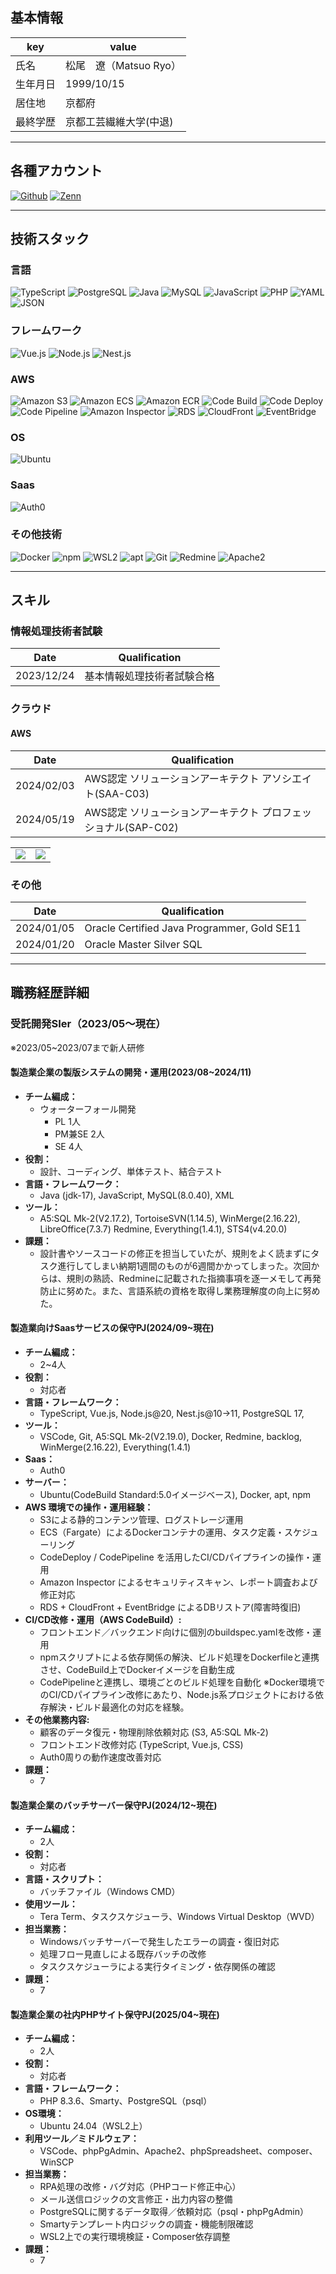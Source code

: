 ## 基本情報

|key|value|
|---|---|
|氏名|松尾　遼（Matsuo Ryo）|
|生年月日|1999/10/15|
|居住地|京都府|
|最終学歴|京都工芸繊維大学(中退)|

---

## 各種アカウント

<p>
<a href="https://github.com/Ry0-Matsuo" target="_blank"><img alt="Github" src="https://img.shields.io/badge/Ry0--Matsuo-%2312100E.svg?&style=flat-square&logo=Github&logoColor=white" /></a>
<a href="https://zenn.dev/ryo_mz" target="_blank"><img alt="Zenn" src="https://img.shields.io/badge/ryo__mz-3EA8FF.svg?&style=flat-square&logo=Zenn&logoColor=white" /></a>
</p>

---

## 技術スタック

### 言語

<p>
  <img alt="TypeScript" src="https://img.shields.io/badge/-TypeScript-%23007ACC.svg?logo=typescript&style=flat-square&logoColor=white">
  <img alt="PostgreSQL" src="https://img.shields.io/badge/-PostgreSQL-%23316192.svg?logo=postgresql&style=flat-square&logoColor=white">
  <img alt="Java" src="https://img.shields.io/badge/-Java-C74735?style=flat-square&logo=openjdk&logoColor=white" />
  <img alt="MySQL" src="https://img.shields.io/badge/-MySQL-E1ECEE.svg?logo=mysql&style=flat-square">
  <img alt="JavaScript" src="https://img.shields.io/badge/-JavaScript-F7DF1E.svg?logo=javascript&style=flat-square&logoColor=black">
  <img alt="PHP" src="https://img.shields.io/badge/-PHP-%23777BB4.svg?logo=php&style=flat-square&logoColor=white">
  <img alt="YAML" src="https://img.shields.io/badge/-YAML-EDEDED.svg?logo=yaml&style=flat-square&logoColor=151515">
  <img alt="JSON" src="https://img.shields.io/badge/-JSON-151515.svg?logo=json&style=flat-square&logoColor=EDEDED">
</p>


### フレームワーク

<p>
  <img alt="Vue.js" src="https://img.shields.io/badge/-Vue.js-%2335495e.svg?logo=vuedotjs&style=flat-square&logoColor=%234FC08D">
  <img alt="Node.js" src="https://img.shields.io/badge/-Node.js-6DA55F?logo=node.js&style=flat-square&logoColor=white">
  <img alt="Nest.js" src="https://img.shields.io/badge/-Nest.js-%23E0234E?logo=nestjs&style=flat-square&logoColor=white">
</p>

### AWS

<p>
  <img alt="Amazon S3" src="https://img.shields.io/badge/-Amazon%20S3-569B31.svg?logo=amazon-s3&style=flat-square">
  <img alt="Amazon ECS" src="https://img.shields.io/badge/-Amazon%20ECS-F58C05.svg?logo=amazon-ecs&style=flat-square">
  <img alt="Amazon ECR" src="https://img.shields.io/badge/-Amazon%20ECR-F58C05.svg?logo=amazon-ecr&style=flat-square">
  <img alt="Code Build" src="https://img.shields.io/badge/Code%20Build-4A6DEE.svg?logo=codebuild&style=flat-square">
  <img alt="Code Deploy" src="https://img.shields.io/badge/Code%20Deploy-4A6DEE.svg?logo=acodedeploy&style=flat-square">
  <img alt="Code Pipeline" src="https://img.shields.io/badge/Code%20Pipeline-4A6DEE.svg?logo=codepipeline&style=flat-square">
  <img alt="Amazon Inspector" src="https://img.shields.io/badge/Amazon%20Inspector-DB2A31.svg?logo=amazon-inspector&style=flat-square">
  <img alt="RDS" src="https://img.shields.io/badge/RDS-3538BD.svg?logo=rds&style=flat-square">
  <img alt="CloudFront" src="https://img.shields.io/badge/CloudFront-8F58EC.svg?logo=cloufront&style=flat-square">
  <img alt="EventBridge" src="https://img.shields.io/badge/EventBridge-F24381.svg?logo=eventbridge&style=flat-square">
</p>

### OS

<p>
  <img alt="Ubuntu" src="https://img.shields.io/badge/-Ubuntu-E95420?logo=ubuntu&style=flat-square&logoColor=white">
</p>

### Saas
![Auth0](https://img.shields.io/badge/-Auth0-EB5424.svg?&logo=auth0&logoColor=white&style=flat-square)

### その他技術
![Docker](https://img.shields.io/badge/-Docker-2496ED?logo=docker&logoColor=white&style=flat-square)
![npm](https://img.shields.io/badge/-npm-CB3837?logo=npm&logoColor=white&style=flat-square)
![WSL2](https://img.shields.io/badge/-WSL2-4D4D4D?logo=linux&logoColor=white&style=flat-square)
![apt](https://img.shields.io/badge/-apt-5E5E5E?logo=debian&logoColor=white&style=flat-square)
![Git](https://img.shields.io/badge/-Git-%23F05033.svg?&logo=git&logoColor=white&style=flat-square)
![Redmine](https://img.shields.io/badge/-Redmine-B32024.svg?&logo=redmine&logoColor=white&style=flat-square)
![Apache2](https://img.shields.io/badge/-Apache2-D22128.svg?&logo=apache&logoColor=white&style=flat-square)


---

## スキル

### 情報処理技術者試験
|Date|Qualification|
|---|---|
|2023/12/24|基本情報処理技術者試験合格|

### クラウド

#### AWS

|Date|Qualification|
|---|---|
|2024/02/03|AWS認定 ソリューションアーキテクト アソシエイト(SAA-C03)|
|2024/05/19|AWS認定 ソリューションアーキテクト プロフェッショナル(SAP-C02)|

<table style="border-collapse:collapse; max-width:400px;">
<tr><td><a href="https://www.credly.com/badges/93ac32f4-5fb7-4e0d-a9e4-7c4943e46fda/public_url"><img src="img/aws-certified-solutions-architect-associate.png"/></a></td>
<td><a href="https://www.credly.com/badges/c9bcd893-fb6c-47c6-92d5-441be4edabcd/public_url"><img src="img/aws-certified-solutions-architect-professional.png"/></a></td></tr>
</table>

### その他

|Date|Qualification|
|---|---|
|2024/01/05|Oracle Certified Java Programmer, Gold SE11|
|2024/01/20|Oracle Master Silver SQL|

---

## 職務経歴詳細

### 受託開発SIer（2023/05〜現在）
※2023/05~2023/07まで新人研修

#### 製造業企業の製版システムの開発・運用(2023/08\~2024/11)

- **チーム編成：**
  - ウォーターフォール開発
    - PL 1人
    - PM兼SE 2人
    - SE 4人
- **役割：**
    - 設計、コーディング、単体テスト、結合テスト
- **言語・フレームワーク：**
    - Java (jdk-17), JavaScript, MySQL(8.0.40), XML
 - **ツール：**
    - A5:SQL Mk-2(V2.17.2), TortoiseSVN(1.14.5), WinMerge(2.16.22), LibreOffice(7.3.7) Redmine, Everything(1.4.1), STS4(v4.20.0)
- **課題：**
    - 設計書やソースコードの修正を担当していたが、規則をよく読まずにタスク進行してしまい納期1週間のものが6週間かかってしまった。次回からは、規則の熟読、Redmineに記載された指摘事項を逐一メモして再発防止に努めた。また、言語系統の資格を取得し業務理解度の向上に努めた。

<!--
#### (製造業)CentOSからLinuxへのポーティング作業を実施(2024/01~2024/02)
  - 総合テスト(長安, 激甚切替, 移行リハーサル)を手順書に基づき実施。

- **チーム編成：**
    - PG 8人
- **役割：**
    - 総合テスト
- **言語・フレームワーク：**
    - C/C++
 - **ツール：**
    - 仮想化サーバ
    - gdbを使用してデバッグ
- **課題：**
  - テストの目的やその手順の意味を理解するのに時間がかかった。Linuxコマンドを少し理解できるようになった。
-->

####  製造業向けSaasサービスの保守PJ(2024/09\~現在)

- **チーム編成：**
    - 2~4人
- **役割：**
    - 対応者
- **言語・フレームワーク：**
    - TypeScript, Vue.js, Node.js@20, Nest.js@10→11, PostgreSQL 17, 
- **ツール：**
    - VSCode, Git, A5:SQL Mk-2(V2.19.0), Docker, Redmine, backlog, WinMerge(2.16.22), Everything(1.4.1)
- **Saas：**
    - Auth0
- **サーバー：**
  - Ubuntu(CodeBuild Standard:5.0イメージベース), Docker, apt, npm
- **AWS 環境での操作・運用経験：**
    - S3による静的コンテンツ管理、ログストレージ運用
    - ECS（Fargate）によるDockerコンテナの運用、タスク定義・スケジューリング
    - CodeDeploy / CodePipeline を活用したCI/CDパイプラインの操作・運用
    - Amazon Inspector によるセキュリティスキャン、レポート調査および修正対応
    - RDS + CloudFront + EventBridge によるDBリストア(障害時復旧)
- **CI/CD改修・運用（AWS CodeBuild）:**
    - フロントエンド／バックエンド向けに個別のbuildspec.yamlを改修・運用
    - npmスクリプトによる依存関係の解決、ビルド処理をDockerfileと連携させ、CodeBuild上でDockerイメージを自動生成
    - CodePipelineと連携し、環境ごとのビルド処理を自動化
    ※Docker環境でのCI/CDパイプライン改修にあたり、Node.js系プロジェクトにおける依存解決・ビルド最適化の対応を経験。
- **その他業務内容:**
    - 顧客のデータ復元・物理削除依頼対応 (S3, A5:SQL Mk-2)
    - フロントエンド改修対応 (TypeScript, Vue.js, CSS)
    - Auth0周りの動作速度改善対応
- **課題：**
    - 7
 
####  製造業企業のバッチサーバー保守PJ(2024/12\~現在)

- **チーム編成：**
    - 2人
- **役割：**
    - 対応者
- **言語・スクリプト：**
  - バッチファイル（Windows CMD）
- **使用ツール：**
  - Tera Term、タスクスケジューラ、Windows Virtual Desktop（WVD）
- **担当業務：**
  - Windowsバッチサーバーで発生したエラーの調査・復旧対応
  - 処理フロー見直しによる既存バッチの改修
  - タスクスケジューラによる実行タイミング・依存関係の確認
- **課題：**
    - 7
 
####  製造業企業の社内PHPサイト保守PJ(2025/04\~現在)

- **チーム編成：**
    - 2人
- **役割：**
    - 対応者
- **言語・フレームワーク：**
  - PHP 8.3.6、Smarty、PostgreSQL（psql）
- **OS環境：**
  - Ubuntu 24.04（WSL2上）
- **利用ツール／ミドルウェア：**
  - VSCode、phpPgAdmin、Apache2、phpSpreadsheet、composer、WinSCP
- **担当業務：**
  - RPA処理の改修・バグ対応（PHPコード修正中心）
  - メール送信ロジックの文言修正・出力内容の整備
  - PostgreSQLに関するデータ取得／依頼対応（psql・phpPgAdmin）
  - Smartyテンプレート内ロジックの調査・機能制限確認
  - WSL2上での実行環境検証・Composer依存調整
- **課題：**
    - 7
